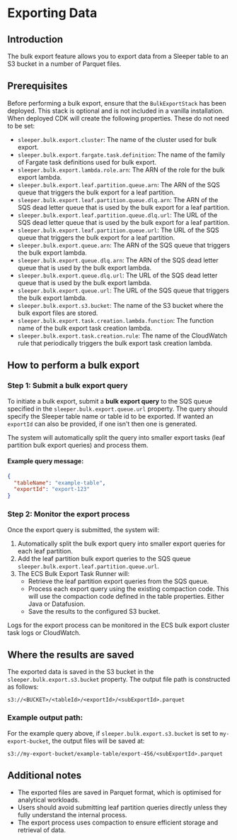 Exporting Data
==============

## Introduction

The bulk export feature allows you to export data from a Sleeper table to an S3 bucket in a number of Parquet files.

## Prerequisites
Before performing a bulk export, ensure that the `BulkExportStack` has been deployed. This stack is optional and is not included in a vanilla installation. When deployed CDK will create the following properties. These do not need to be set:
- `sleeper.bulk.export.cluster`: The name of the cluster used for bulk export.
- `sleeper.bulk.export.fargate.task.definition`: The name of the family of Fargate task definitions used for bulk export.
- `sleeper.bulk.export.lambda.role.arn`: The ARN of the role for the bulk export lambda.
- `sleeper.bulk.export.leaf.partition.queue.arn`: The ARN of the SQS queue that triggers the bulk export for a leaf partition.
- `sleeper.bulk.export.leaf.partition.queue.dlq.arn`: The ARN of the SQS dead letter queue that is used by the bulk export for a leaf partition.
- `sleeper.bulk.export.leaf.partition.queue.dlq.url`: The URL of the SQS dead letter queue that is used by the bulk export for a leaf partition.
- `sleeper.bulk.export.leaf.partition.queue.url`: The URL of the SQS queue that triggers the bulk export for a leaf partition.
- `sleeper.bulk.export.queue.arn`: The ARN of the SQS queue that triggers the bulk export lambda.
- `sleeper.bulk.export.queue.dlq.arn`: The ARN of the SQS dead letter queue that is used by the bulk export lambda.
- `sleeper.bulk.export.queue.dlq.url`: The URL of the SQS dead letter queue that is used by the bulk export lambda.
- `sleeper.bulk.export.queue.url`: The URL of the SQS queue that triggers the bulk export lambda.
- `sleeper.bulk.export.s3.bucket`: The name of the S3 bucket where the bulk export files are stored.
- `sleeper.bulk.export.task.creation.lambda.function`: The function name of the bulk export task creation lambda.
- `sleeper.bulk.export.task.creation.rule`: The name of the CloudWatch rule that periodically triggers the bulk export task creation lambda.

## How to perform a bulk export

### Step 1: Submit a bulk export query

To initiate a bulk export, submit a **bulk export query** to the SQS queue specified in the `sleeper.bulk.export.queue.url` property. The query should specify the Sleeper table name or table id to be exported. If wanted an `exportId` can also be provided, if one isn't then one is generated.

The system will automatically split the query into smaller export tasks (leaf partition bulk export queries) and process them.

#### Example query message:
```json
{
  "tableName": "example-table",
  "exportId": "export-123"
}
```

### Step 2: Monitor the export process

Once the export query is submitted, the system will:
1. Automatically split the bulk export query into smaller export queries for each leaf partition.
2. Add the leaf partition bulk export queries to the SQS queue `sleeper.bulk.export.leaf.partition.queue.url`.
3. The ECS Bulk Export Task Runner will:
   - Retrieve the leaf partition export queries from the SQS queue.
   - Process each export query using the existing compaction code. This will use the compaction code defined in the table properties. Either Java or Datafusion.
   - Save the results to the configured S3 bucket.

Logs for the export process can be monitored in the ECS bulk export cluster task logs or CloudWatch.

## Where the results are saved

The exported data is saved in the S3 bucket in the `sleeper.bulk.export.s3.bucket` property. The output file path is constructed as follows:

```
s3://<BUCKET>/<tableId>/<exportId>/<subExportId>.parquet
```

### Example output path:
For the example query above, if `sleeper.bulk.export.s3.bucket` is set to `my-export-bucket`, the output files will be saved at:
```
s3://my-export-bucket/example-table/export-456/<subExportId>.parquet
```

## Additional notes

- The exported files are saved in Parquet format, which is optimised for analytical workloads.
- Users should avoid submitting leaf partition queries directly unless they fully understand the internal process.
- The export process uses compaction to ensure efficient storage and retrieval of data.
